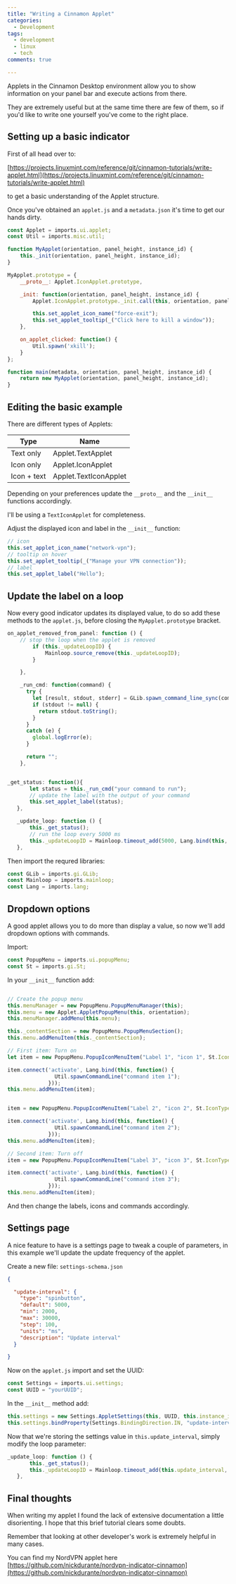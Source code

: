 ```yaml
---
title: "Writing a Cinnamon Applet"
categories:
  - Development
tags:
  - development
  - linux
  - tech
comments: true

---
```


Applets in the Cinnamon Desktop environment allow you to show information on your panel bar and execute actions from there.

They are extremely useful but at the same time there are few of them, so if you'd like to write one yourself you've come to the right place.

## Setting up a basic indicator

First of all head over to:

[https://projects.linuxmint.com/reference/git/cinnamon-tutorials/write-applet.html](https://projects.linuxmint.com/reference/git/cinnamon-tutorials/write-applet.html)

to get a basic understanding of the Applet structure.

Once you've obtained an ```applet.js``` and a ```metadata.json```  it's time to get our hands dirty.

```js
const Applet = imports.ui.applet;
const Util = imports.misc.util;

function MyApplet(orientation, panel_height, instance_id) {
    this._init(orientation, panel_height, instance_id);
}

MyApplet.prototype = {
    __proto__: Applet.IconApplet.prototype,

    _init: function(orientation, panel_height, instance_id) {
        Applet.IconApplet.prototype._init.call(this, orientation, panel_height, instance_id);

        this.set_applet_icon_name("force-exit");
        this.set_applet_tooltip(_("Click here to kill a window"));
    },

    on_applet_clicked: function() {
        Util.spawn('xkill');
    }
};

function main(metadata, orientation, panel_height, instance_id) {
    return new MyApplet(orientation, panel_height, instance_id);
}

```

## Editing the basic example

There are different types of Applets:

| Type | Name |
|------|---------|
| Text only | Applet.TextApplet|
| Icon only | Applet.IconApplet|
| Icon + text | Applet.TextIconApplet|

Depending on your preferences update the ```__proto__``` and the ```__init__``` functions accordingly.

I'll be using a ```TextIconApplet``` for completeness.

Adjust the displayed icon and label in the ```__init__``` function:

```js
// icon
this.set_applet_icon_name("network-vpn");
// tooltip on hover
this.set_applet_tooltip(_("Manage your VPN connection"));
// label
this.set_applet_label("Hello");
```

## Update the label on a loop

Now every good indicator updates its displayed value, to do so add these methods to the ```applet.js```, before closing the ```MyApplet.prototype``` bracket.

```js
on_applet_removed_from_panel: function () {
    // stop the loop when the applet is removed
		if (this._updateLoopID) {
			Mainloop.source_remove(this._updateLoopID);
		}

	},

    _run_cmd: function(command) {
      try {
        let [result, stdout, stderr] = GLib.spawn_command_line_sync(command);
        if (stdout != null) {
          return stdout.toString();
        }
      }
      catch (e) {
        global.logError(e);
      }

      return "";
    },


_get_status: function(){
       let status = this._run_cmd("your command to run");
       // update the label with the output of your command
       this.set_applet_label(status);
   },

   _update_loop: function () {
       this._get_status();
       // run the loop every 5000 ms
       this._updateLoopID = Mainloop.timeout_add(5000, Lang.bind(this, this._update_loop));
   },

```

Then import the requred libraries:
```js
const GLib = imports.gi.GLib;
const Mainloop = imports.mainloop;
const Lang = imports.lang;
```


## Dropdown options

A good applet allows you to do more than display a value, so now we'll add dropdown options with commands.

Import:
```js
const PopupMenu = imports.ui.popupMenu;
const St = imports.gi.St;
```

In your ```__init__``` function add:

```js

// Create the popup menu
this.menuManager = new PopupMenu.PopupMenuManager(this);
this.menu = new Applet.AppletPopupMenu(this, orientation);
this.menuManager.addMenu(this.menu);

this._contentSection = new PopupMenu.PopupMenuSection();
this.menu.addMenuItem(this._contentSection);

// First item: Turn on
let item = new PopupMenu.PopupIconMenuItem("Label 1", "icon 1", St.IconType.FULLCOLOR);

item.connect('activate', Lang.bind(this, function() {
               Util.spawnCommandLine("command item 1");
             }));
this.menu.addMenuItem(item);


item = new PopupMenu.PopupIconMenuItem("Label 2", "icon 2", St.IconType.FULLCOLOR);

item.connect('activate', Lang.bind(this, function() {
               Util.spawnCommandLine("command item 2");
             }));
this.menu.addMenuItem(item);

// Second item: Turn off
item = new PopupMenu.PopupIconMenuItem("Label 3", "icon 3", St.IconType.FULLCOLOR);

item.connect('activate', Lang.bind(this, function() {
               Util.spawnCommandLine("command item 3");
             }));
this.menu.addMenuItem(item);

```

And then change the labels, icons and commands accordingly.


## Settings page

A nice feature to have is a settings page to tweak a couple of parameters, in this example we'll update the update frequency of the applet.

Create a new file: ```settings-schema.json```

```json
{

  "update-interval": {
    "type": "spinbutton",
    "default": 5000,
    "min": 2000,
    "max": 30000,
    "step": 100,
    "units": "ms",
    "description": "Update interval"
  }

}
```

Now on the ```applet.js``` import and set the UUID:
```js
const Settings = imports.ui.settings;
const UUID = "yourUUID";
```

In the ```__init__``` method add:

```js
this.settings = new Settings.AppletSettings(this, UUID, this.instance_id);
this.settings.bindProperty(Settings.BindingDirection.IN, "update-interval", "update_interval", this._new_freq, null);
```

Now that we're storing the settings value in ```this.update_interval```, simply modify the loop parameter:

```js
_update_loop: function () {
       this._get_status();
       this._updateLoopID = Mainloop.timeout_add(this.update_interval, Lang.bind(this, this._update_loop));
   },

```

## Final thoughts

When writing my applet I found the lack of extensive documentation a little disorienting.
I hope that this brief tutorial clears some doubts.

Remember that looking at other developer's work is extremely helpful in many cases.

You can find my NordVPN applet here [https://github.com/nickdurante/nordvpn-indicator-cinnamon](https://github.com/nickdurante/nordvpn-indicator-cinnamon)
